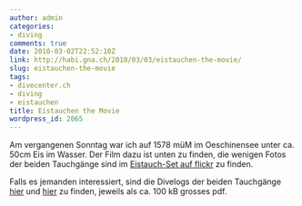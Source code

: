 ```yaml
---
author: admin
categories:
- diving
comments: true
date: 2010-03-02T22:52:10Z
link: http://habi.gna.ch/2010/03/03/eistauchen-the-movie/
slug: eistauchen-the-movie
tags:
- divecenter.ch
- diving
- eistauchen
title: Eistauchen the Movie
wordpress_id: 2065
---
```


Am vergangenen Sonntag war ich auf 1578 müM im Oeschinensee unter ca. 50cm Eis im Wasser. Der Film dazu ist unten zu finden, die wenigen Fotos der beiden Tauchgänge sind im [Eistauch-Set auf flickr](http://www.flickr.com/photos/habi/sets/72157623528582378/) zu finden.

  

Falls es jemanden interessiert, sind die Divelogs der beiden Tauchgänge [hier](http://habi.gna.ch/divelog/10.02.28.oeschinensee1.pdf) und [hier](http://habi.gna.ch/divelog/10.02.28.oeschinensee2.pdf) zu finden, jeweils als ca. 100 kB grosses pdf.

